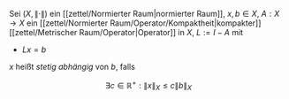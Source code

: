 Sei $(X, \| \cdot \|)$ ein [[zettel/Normierter Raum|normierter Raum]], $x, b \in X$, $A : X \to X$ ein [[zettel/Normierter Raum/Operator/Kompaktheit|kompakter]] [[zettel/Metrischer Raum/Operator|Operator]] in $X$, $L := I - A$ mit
- $Lx = b$

$x$ heißt *stetig abhängig* von $b$, falls

$$
	\exists c \in \mathbb{R}^+ : \| x \|_X \le c \| b \|_X
$$